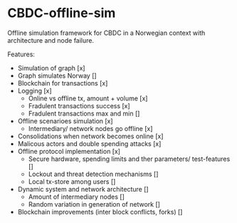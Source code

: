 # CBDC-offline-sim

Offline simulation framework for CBDC in a Norwegian context with architecture and node failure.

Features:
* Simulation of graph [x]
* Graph simulates Norway []
* Blockchain for transactions [x]
* Logging [x]
    * Online vs offline tx, amount + volume [x]
    * Fradulent transactions success [x]
    * Fradulent transactions max and min []
* Offline scenarioes simulation [x]
    * Intermediary/ network nodes go offline [x]
* Consolidations when network becomes online [x]
* Malicous actors and double spending attacks [x]
* Offline protocol implementation [x]
    * Secure hardware, spending limits and ther parameters/ test-features []
    * Lockout and threat detection mechanisms []
    * Local tx-store among users []
* Dynamic system and network architecture []
    * Amount of intermediary nodes []
    * Random variation in generation of network []
* Blockchain improvements (inter block conflicts, forks) []
